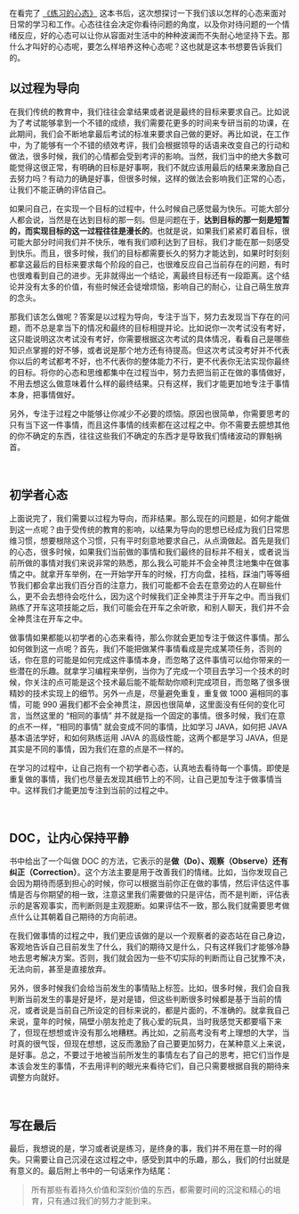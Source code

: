 在看完了 [《练习的心态》](https://book.douban.com/subject/26911425/) 这本书后，这次想探讨一下我们该以怎样的心态来面对日常的学习和工作。心态往往会决定你看待问题的角度，以及你对待问题的一个情绪反应，好的心态可以让你从容面对生活中的种种波澜而不失耐心地坚持下去。那什么才叫好的心态呢，要怎么样培养这种心态呢？这也就是这本书想要告诉我们的。

## 以过程为导向

在我们传统的教育中，我们往往会拿结果或者说是最终的目标来要求自己。比如说为了考试能够拿到一个不错的成绩，我们需要花更多的时间来专研当前的功课，在此期间，我们会不断地拿最后考试的标准来要求自己做的更好。再比如说，在工作中，为了能够有一个不错的绩效考评，我们会根据领导的话语来改变自己的行动和做法，很多时候，我们的心情都会受到考评的影响。当然，我们当中的绝大多数可能觉得这很正常，有明确的目标是好事啊，我们不就应该用最后的结果来激励自己去努力吗？有动力的确是好事，但很多时候，这样的做法会影响我们正常的心态，让我们不能正确的评估自己。

如果问自己，在实现一个目标的过程中，什么时候自己感觉最为快乐。可能大部分人都会说，当然是在达到目标的那一刻。但是问题在于，**达到目标的那一刻是短暂的，而实现目标的这一过程往往是漫长的**。也就是说，如果我们紧紧盯着目标，很可能大部分时间我们并不快乐，唯有我们顺利达到了目标，我们才能在那一刻感受到快乐。而且，很多时候，我们的目标都需要长久的努力才能达到，如果时时刻刻都拿这最后的目标来要求每个阶段的自己，也很难反应自己当前存在的问题，有时也很难看到自己的进步。无非就得出一个结论，离最终目标还有一段距离。这个结论并没有太多的价值，有些时候还会徒增烦恼，影响自己的耐心，让自己萌生放弃的念头。

那我们该怎么做呢？答案是以过程为导向，专注于当下，努力去发现当下存在的问题，而不总是拿当下的情况和最终的目标相提并论。比如说你一次考试没有考好，这只能说明这次考试没有考好，你需要根据这次考试的具体情况，看看自己是哪些知识点掌握的好不够，或者说是那个地方还有待提高。但这次考试没考好并不代表你以后的考试都考不好，也不代表你的整体能力不行，更不代表你无法实现你最终的目标。将你的心态和思维都集中在过程当中，努力去把当前正在做的事情做好，不用去想这么做意味着什么样的最终结果。只有这样，我们才能更加地专注于事情本身，把事情做好。

另外，专注于过程之中能够让你减少不必要的烦恼。原因也很简单，你需要思考的只有当下这一件事情，而且这件事情的线索都在这过程之中。你不需要去臆想其他的你不确定的东西，往往这些我们不确定的东西才是导致我们情绪波动的罪魁祸首。

<br>

## 初学者心态

上面说完了，我们需要以过程为导向，而非结果。那么现在的问题是，如何才能做到这一点呢？由于受传统的教育的影响，以结果为导向的思想已经成为我们日常思维习惯，想要根除这个习惯，只有平时刻意地要求自己，从点滴做起。首先是我们的心态，很多时候，如果我们当前做的事情和我们最终的目标并不相关，或者说当前所做的事情对我们来说非常的熟悉，那么我么可能并不会全神贯注地集中在做事情之中。就拿开车举例，在一开始学开车的时候，打方向盘，挂档，踩油门等等细节我们都会拿出我们百分百的注意力，我们可能都不会去在意旁边的人在聊些什么，更不会去想待会吃什么，因为这个时候我们正全神贯注于开车之中。而当我们熟练了开车这项技能之后，我们可能会在开车之余听歌，和别人聊天，我们并不会全神贯注在开车之中。

做事情如果都能以初学者的心态来看待，那么你就会更加专注于做这件事情。那么如何做到这一点呢？首先，我们不能把做某件事情看成是完成某项任务，否则的话，你在意的可能是如何完成这件事情本身，而忽略了这件事情可以给你带来的一些潜在的乐趣。就拿学习编程来举例，当你为了完成一个项目去学习一个技术的时候，你关注的点可能是这个技术最后能不能帮助你顺利完成项目，而忽略了很多很精妙的技术实现上的细节。另外一点是，尽量避免重复，重复做 1000 遍相同的事情，可能 990 遍我们都不会全神贯注，原因也很简单，这里面没有任何的变化可言，当然这里的 “相同的事情” 并不就是指一个固定的事情。很多时候，我们在意的点不一样，“相同的事情” 就会变成不同的事情，比如学习 JAVA，如何把 JAVA 基本语法学好，和如何熟练运用 JAVA 的高级性能，这两个都是学习 JAVA，但是其实是不同的事情，因为我们在意的点是不一样的。

在学习的过程中，让自己抱有一个初学者心态，认真地去看待每一个事情。即使是重复做的事情，我们也尽量去发现其细节上的不同，让自己更加专注于做事情当中。这样我们才能更加专注到当前的过程之中。

<br>

## DOC，让内心保持平静

书中给出了一个叫做 DOC 的方法，它表示的是**做（Do）、观察（Observe）还有纠正（Correction）**。这个方法主要是用于改善我们的情绪。比如，当你发现自己会因为期待而感到担心的时候，你可以根据当前你正在做的事情，然后评估这件事情是否与你期望的相一致，注意这里我们需要做的只是评估，而不是判断，评估表示的是客观事实，而判断则是主观臆断。如果评估不一致，那么我们就需要思考做点什么让其朝着自己期待的方向前进。

在我们做事情的过程之中，我们更应该做的是以一个观察者的姿态站在自己身边，客观地告诉自己目前发生了什么，我们的期待又是什么，只有这样我们才能够冷静地去思考解决方案。否则，我们就会因为一些不切实际的判断而让自己犹豫不决，无法向前，甚至是直接放弃。

另外，很多时候我们会给当前发生的事情贴上标签。比如，很多时候，我们会自我判断当前发生的事是好是坏，是对是错，但这些判断很多时候都是基于当前的情况，或者说是当前自己所设定的目标来说的，都是片面的，不准确的。就拿我自己来说，童年的时候，隔壁小朋友抢走了我心爱的玩具，当时我感觉天都要塌下来了，但现在想想或许没有那么地糟糕。再比如，之前高考没有考上理想的大学，当时真的很气馁，但现在想想，这反而激励了自己要更加努力，在某种意义上来说，是好事。总之，不要过于地被当前所发生的事情左右了自己的思考，把它们当作是本该会发生的事情，不去用评判的眼光来看待它们，自己只需要根据自我的期待来调整方向就好。

<br>

## 写在最后

最后，我想说的是，学习或者说是练习，是终身的事，我们并不用在意一时的得失。只需要让自己沉浸在这过程之中，感受到其中的乐趣，那么，我们的付出就是有意义的。最后附上书中的一句话来作为结尾：

> 所有那些有着持久价值和深刻价值的东西，都需要时间的沉淀和精心的培育，只有通过我们的努力才能到来。